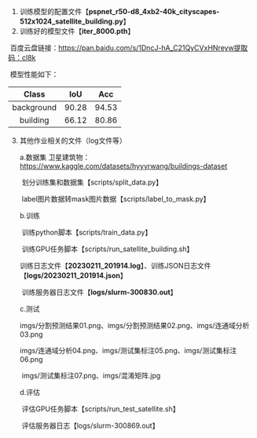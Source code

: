 1. 训练模型的配置文件【**pspnet_r50-d8_4xb2-40k_cityscapes-512x1024_satellite_building.py**】
2. 训练好的模型文件【**iter_8000.pth**】

​			百度云盘链接：https://pan.baidu.com/s/1DncJ-hA_C21QyCVxHNreyw提取码：cl8k

​			模型性能如下：

|   Class    |  IoU  |  Acc  |
| :--------: | :---: | :---: |
| background | 90.28 | 94.53 |
|  building  | 66.12 | 80.86 |

 3. 其他作业相关的文件（log文件等）

    a.数据集  卫星建筑物：https://www.kaggle.com/datasets/hyyyrwang/buildings-dataset

    ​		划分训练集和数据集【scripts/split_data.py】

    ​		label图片数据转mask图片数据【scripts/label_to_mask.py】

    b.训练

    ​		训练python脚本【scripts/train_data.py】

    ​		训练GPU任务脚本【scripts/run_satellite_building.sh】

    ​		训练日志文件【**20230211_201914.log**】、训练JSON日志文件 【**logs/20230211_201914.json**】

    ​		训练服务器日志文件【**logs/slurm-300830.out**】

    c.测试

    ​		imgs/分割预测结果01.png、imgs/分割预测结果02.png、imgs/连通域分析03.png

    ​		imgs/连通域分析04.png、imgs/测试集标注05.png、imgs/测试集标注06.png

    ​		imgs/测试集标注07.png、imgs/混淆矩阵.jpg

    d.评估

    ​	评估GPU任务脚本【scripts/run_test_satellite.sh】

    ​	评估服务器日志【logs/slurm-300869.out】